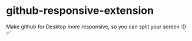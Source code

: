 # github-responsive-extension
Make github for Desktop more responsive, so you can split your screen :D :white_check_mark:
